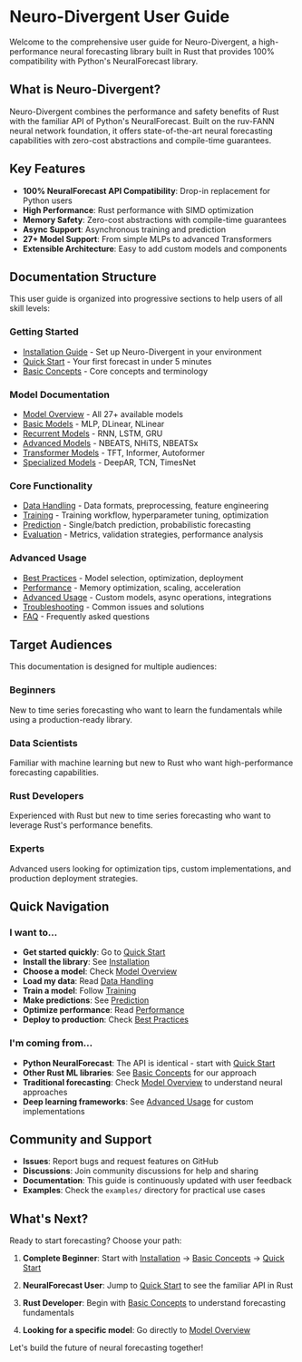 # Neuro-Divergent User Guide

Welcome to the comprehensive user guide for Neuro-Divergent, a high-performance neural forecasting library built in Rust that provides 100% compatibility with Python's NeuralForecast library.

## What is Neuro-Divergent?

Neuro-Divergent combines the performance and safety benefits of Rust with the familiar API of Python's NeuralForecast. Built on the ruv-FANN neural network foundation, it offers state-of-the-art neural forecasting capabilities with zero-cost abstractions and compile-time guarantees.

## Key Features

- **100% NeuralForecast API Compatibility**: Drop-in replacement for Python users
- **High Performance**: Rust performance with SIMD optimization  
- **Memory Safety**: Zero-cost abstractions with compile-time guarantees
- **Async Support**: Asynchronous training and prediction
- **27+ Model Support**: From simple MLPs to advanced Transformers
- **Extensible Architecture**: Easy to add custom models and components

## Documentation Structure

This user guide is organized into progressive sections to help users of all skill levels:

### Getting Started
- [Installation Guide](installation.md) - Set up Neuro-Divergent in your environment
- [Quick Start](quick-start.md) - Your first forecast in under 5 minutes
- [Basic Concepts](basic-concepts.md) - Core concepts and terminology

### Model Documentation
- [Model Overview](models/index.md) - All 27+ available models
- [Basic Models](models/basic-models.md) - MLP, DLinear, NLinear
- [Recurrent Models](models/recurrent-models.md) - RNN, LSTM, GRU
- [Advanced Models](models/advanced-models.md) - NBEATS, NHiTS, NBEATSx
- [Transformer Models](models/transformer-models.md) - TFT, Informer, Autoformer
- [Specialized Models](models/specialized-models.md) - DeepAR, TCN, TimesNet

### Core Functionality
- [Data Handling](data-handling.md) - Data formats, preprocessing, feature engineering
- [Training](training.md) - Training workflow, hyperparameter tuning, optimization
- [Prediction](prediction.md) - Single/batch prediction, probabilistic forecasting
- [Evaluation](evaluation.md) - Metrics, validation strategies, performance analysis

### Advanced Usage
- [Best Practices](best-practices.md) - Model selection, optimization, deployment
- [Performance](performance.md) - Memory optimization, scaling, acceleration
- [Advanced Usage](advanced-usage.md) - Custom models, async operations, integrations
- [Troubleshooting](troubleshooting.md) - Common issues and solutions
- [FAQ](faq.md) - Frequently asked questions

## Target Audiences

This documentation is designed for multiple audiences:

### Beginners
New to time series forecasting who want to learn the fundamentals while using a production-ready library.

### Data Scientists  
Familiar with machine learning but new to Rust who want high-performance forecasting capabilities.

### Rust Developers
Experienced with Rust but new to time series forecasting who want to leverage Rust's performance benefits.

### Experts
Advanced users looking for optimization tips, custom implementations, and production deployment strategies.

## Quick Navigation

### I want to...
- **Get started quickly**: Go to [Quick Start](quick-start.md)
- **Install the library**: See [Installation](installation.md)  
- **Choose a model**: Check [Model Overview](models/index.md)
- **Load my data**: Read [Data Handling](data-handling.md)
- **Train a model**: Follow [Training](training.md)
- **Make predictions**: See [Prediction](prediction.md)
- **Optimize performance**: Read [Performance](performance.md)
- **Deploy to production**: Check [Best Practices](best-practices.md)

### I'm coming from...
- **Python NeuralForecast**: The API is identical - start with [Quick Start](quick-start.md)
- **Other Rust ML libraries**: See [Basic Concepts](basic-concepts.md) for our approach
- **Traditional forecasting**: Check [Model Overview](models/index.md) to understand neural approaches
- **Deep learning frameworks**: See [Advanced Usage](advanced-usage.md) for custom implementations

## Community and Support

- **Issues**: Report bugs and request features on GitHub
- **Discussions**: Join community discussions for help and sharing
- **Documentation**: This guide is continuously updated with user feedback
- **Examples**: Check the `examples/` directory for practical use cases

## What's Next?

Ready to start forecasting? Choose your path:

1. **Complete Beginner**: Start with [Installation](installation.md) → [Basic Concepts](basic-concepts.md) → [Quick Start](quick-start.md)

2. **NeuralForecast User**: Jump to [Quick Start](quick-start.md) to see the familiar API in Rust

3. **Rust Developer**: Begin with [Basic Concepts](basic-concepts.md) to understand forecasting fundamentals

4. **Looking for a specific model**: Go directly to [Model Overview](models/index.md)

Let's build the future of neural forecasting together!